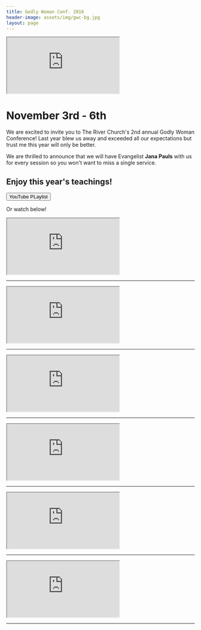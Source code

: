 ```yaml
---
title: Godly Woman Conf. 2016
header-image: assets/img/gwc-bg.jpg
layout: page
---
```


<div class="row justify-content-center">
	<div class="col media">
		<div class="iframe-container iframe-container-16x9" padding-bottom="30px">
			<iframe src="https://www.youtube.com/embed/tcNdY91-s38?autoplay=0&showinfo=0&autohide=1&wmode=opaque"></iframe>
		</div>
	</div>
</div>
<div class="row justify-content-center">
	<div class="col">
		<h1 class="text-center">November 3rd - 6th</h1>
	</div>
</div>
<div class="row justify-content-center">
	<div class="col">
		<p class="large text-center">
			We are excited to invite you to The River Church's 2nd annual Godly Woman Conference! Last year blew us away and exceeded
			all our expectations but trust me this year will only be better.
		</p>
	</div>
</div>
<div class="row justify-content-center">
	<div class="col">
		<p class="large text-center">
			We are thrilled to announce that we will have Evangelist <strong>Jana Pauls</strong> with us for every session so you won't
			want to miss a single service.
		</p>
	</div>
</div>
<div class="row media justify-content-center text-center">
	<div class="col">
		<h2>Enjoy this year's teachings!</h2>
		<a target="_blank" href="https://www.youtube.com/playlist?list=PLbzVlDqg-g85VrtJvxbTh3etXTTJXn007"><button class="btn btn-xl-dark">YouTube PLaylist</button></a>
		<p class="large text-center">
		Or watch below!
		</p>
	</div>
</div>
<div class="row media justify-content-center text-center">
	<div class="col-md-6">
		<div class="iframe-container iframe-container-16x9">
			<iframe src="https://www.youtube.com/embed/czc__zANVJc?autoplay=0&showinfo=0&autohide=1&wmode=opaque"></iframe>
		</div>
		<hr>
	</div>
	<div class="col-md-6">
		<div class="iframe-container iframe-container-16x9">
			<iframe src="https://www.youtube.com/embed/fXjynlYPeBU?autoplay=0&showinfo=0&autohide=1&wmode=opaque"></iframe>
		</div>
		<hr>
	</div>
	<div class="col-md-6">
		<div class="iframe-container iframe-container-16x9">
			<iframe src="https://www.youtube.com/embed/h6cqpZr4IOA?autoplay=0&showinfo=0&autohide=1&wmode=opaque"></iframe>
		</div>
		<hr>
	</div>
	<div class="col-md-6">
		<div class="iframe-container iframe-container-16x9">
			<iframe src="https://www.youtube.com/embed/01FXgJ7gT0Q?autoplay=0&showinfo=0&autohide=1&wmode=opaque"></iframe>
		</div>
		<hr>
	</div>
	<div class="col-md-6">
		<div class="iframe-container iframe-container-16x9">
			<iframe src="https://www.youtube.com/embed/AqJqiE1WXSE?autoplay=0&showinfo=0&autohide=1&wmode=opaque"></iframe>
		</div>
		<hr>
	</div>
	<div class="col-md-6">
		<div class="iframe-container iframe-container-16x9">
			<iframe src="https://www.youtube.com/embed/op495Ikwkdg?autoplay=0&showinfo=0&autohide=1&wmode=opaque"></iframe>
		</div>
		<hr>
	</div>
</div>
